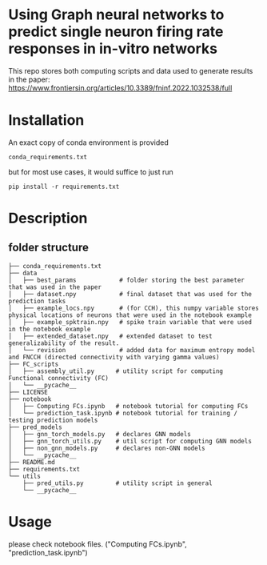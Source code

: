 # Using Graph neural networks to predict single neuron firing rate responses in in-vitro networks

This repo stores both computing scripts and data used to generate results in the paper: https://www.frontiersin.org/articles/10.3389/fninf.2022.1032538/full


# Installation

An exact copy of conda environment is provided 
```
conda_requirements.txt
```

but for most use cases, it would suffice to just run 
```
pip install -r requirements.txt
```

# Description
## folder structure
```
├── conda_requirements.txt
├── data
│   ├── best_params            # folder storing the best parameter that was used in the paper
│   ├── dataset.npy            # final dataset that was used for the prediction tasks
│   ├── example_locs.npy       # (for CCH), this numpy variable stores physical locations of neurons that were used in the notebook example
│   ├── example_spktrain.npy   # spike train variable that were used in the notebook example
│   ├── extended_dataset.npy   # extended dataset to test generalizability of the result.
│   └── revision               # added data for maximum entropy model and FNCCH (directed connectivity with varying gamma values)
├── FC_scripts
│   ├── assembly_util.py      # utility script for computing Functional connectivity (FC)
│   └── __pycache__
├── LICENSE
├── notebook                  
│   ├── Computing FCs.ipynb   # notebook tutorial for computing FCs
│   └── prediction_task.ipynb # notebook tutorial for training / testing prediction models 
├── pred_models
│   ├── gnn_torch_models.py   # declares GNN models
│   ├── gnn_torch_utils.py    # util script for computing GNN models
│   ├── non_gnn_models.py     # declares non-GNN models
│   └── __pycache__
├── README.md
├── requirements.txt
└── utils
    ├── pred_utils.py         # utility script in general
    └── __pycache__

```



# Usage 

please check notebook files. ("Computing FCs.ipynb", "prediction_task.ipynb")
